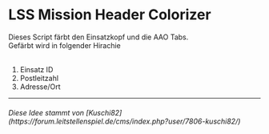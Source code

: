 <h1>LSS Mission Header Colorizer</h1>
Dieses Script färbt den Einsatzkopf und die AAO Tabs.<br>
Gefärbt wird in folgender Hirachie<br><br>

1. Einsatz ID<br>
2. Postleitzahl<br>
3. Adresse/Ort<br>

<hr>

<h6>Diese Idee stammt von [Kuschi82](https://forum.leitstellenspiel.de/cms/index.php?user/7806-kuschi82/)</h6>
